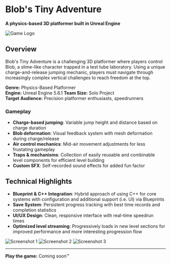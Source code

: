 # Blob's Tiny Adventure

**A physics-based 3D platformer built in Unreal Engine**

![Game Logo](https://github.com/user-attachments/assets/ae9cf28c-5476-425d-9994-a5a7e5bae3d3)

## Overview

Blob's Tiny Adventure is a challenging 3D platformer where players control Blob, a slime-like character trapped in a test tube laboratory. Using a unique charge-and-release jumping mechanic, players must navigate through increasingly complex vertical challenges to reach freedom at the top.

**Genre:** Physics-Based Platformer  
**Engine:** Unreal Engine 5.6.1
**Team Size:** Solo Project  
**Target Audience:** Precision platformer enthusiasts, speedrunners

### Gameplay
- **Charge-based jumping**: Variable jump height and distance based on charge duration
- **Blob deformation**: Visual feedback system with mesh deformation during charge/release
- **Air control mechanics**: Mid-air movement adjustments for less frustating gameplay
- **Traps & mechanisms**: Collection of easily reusable and combinable level components for efficient level building
- **Custom SFX**: Self-recorded sound effects for added fun factor

## Technical Highlights
- **Blueprint & C++ Integration**: Hybrid approach of using C++ for core systems with configuration and additional support (i.e. UI) via Blueprints
- **Save System**: Persistent progress tracking with best time records and completion statistics
- **UI/UX Design**: Clean, responsive interface with real-time speedrun times
- **Optimized level streaming**: Progressively loads in new level sections for improved performance and more interesting progression flow

![Screenshot 1](https://github.com/user-attachments/assets/02339590-6ef2-44bc-a49b-33498eae499e)
![Screenshot 2](https://github.com/user-attachments/assets/ecc8027a-3c7f-4f69-93cc-c1b95a39e52e)
![Screenshot 3](https://github.com/user-attachments/assets/dc247de9-677a-4af1-a2d4-794e0e1274f9)

---

**Play the game:** Coming soon™️
